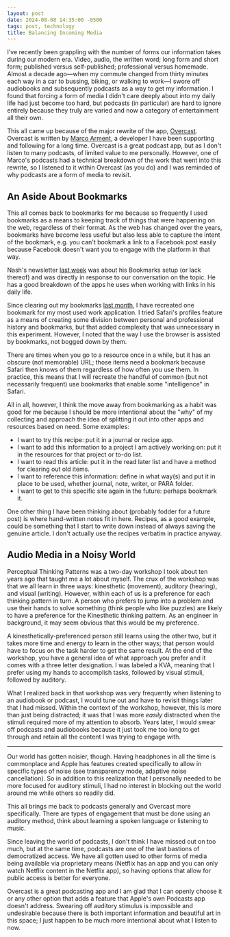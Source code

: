 ```yaml
---
layout: post
date: 2024-08-08 14:35:00 -0500
tags: post, technology
title: Balancing Incoming Media
---
```


I’ve recently been grappling with the number of forms our information takes during our modern era. Video, audio, the written word; long form and short form; published versus self-published; professional versus homemade. Almost a decade ago—when my commute changed from thirty minutes each way in a car to bussing, biking, or walking to work—I swore off audiobooks and subsequently podcasts as a way to get my information. I found that forcing a form of media I didn't care deeply about into my daily life had just become too hard, but podcasts (in particular) are hard to ignore entirely because they truly are varied and now a category of entertainment all their own.

This all came up because of the major rewrite of the app, [Overcast](https://overcast.fm). Overcast is written by [Marco Arment](https://marco.org), a developer I have been supporting and following for a long time. Overcast is a great podcast app, but as I don't listen to many podcasts, of limited value to me personally. However, one of Marco's podcasts had a technical breakdown of the work that went into this rewrite, so I listened to it within Overcast (as you do) and I was reminded of why podcasts are a form of media to revisit.

## An Aside About Bookmarks

This all comes back to bookmarks for me because so frequently I used bookmarks as a means to keeping track of things that were happening on the web, regardless of their format. As the web has changed over the years, bookmarks have become less useful but also less able to capture the intent of the bookmark, e.g. you can't bookmark a link to a Facebook post easily because Facebook doesn't want you to engage with the platform in that way.

Nash's newsletter [last week](https://nashp.com/120) was about his Bookmarks setup (or lack thereof) and was directly in response to our conversation on the topic. He has a good breakdown of the apps he uses when working with links in his daily life.

Since clearing out my bookmarks [last month](https://engineeredeloquence.com/2024/07/clean-slate-bookmarks), I have recreated one bookmark for my most used work application. I tried Safari's profiles feature as a means of creating some division between personal and professional history and bookmarks, but that added complexity that was unnecessary in this experiment. However, I noted that the way I use the browser is assisted by bookmarks, not bogged down by them.

There are times when you go to a resource once in a while, but it has an obscure (not memorable) URL; those items need a bookmark because Safari then knows of them regardless of how often you use them. In practice, this means that I will recreate the handful of common (but not necessarily frequent) use bookmarks that enable some "intelligence" in Safari. 

All in all, however, I think the move away from bookmarking as a habit was good for me because I should be more intentional about the "why" of my collecting and approach the idea of splitting it out into other apps and resources based on need. Some examples:

- I want to try this recipe: put it in a journal or recipe app.
- I want to add this information to a project I am actively working on: put it in the resources for that project or to-do list.
- I want to read this article: put it in the read later list and have a method for clearing out old items.
- I want to reference this information: define in what way(s) and put it in place to be used, whether journal, note, writer, or PARA folder.
- I want to get to this specific site again in the future: perhaps bookmark it.

One other thing I have been thinking about (probably fodder for a future post) is where hand-written notes fit in here. Recipes, as a good example, could be something that I start to write down instead of always saving the genuine article. I don't actually use the recipes verbatim in practice anyway.

## Audio Media in a Noisy World

Perceptual Thinking Patterns was a two-day workshop I took about ten years ago that taught me a lot about myself. The crux of the workshop was that we all learn in three ways: kinesthetic (movement), auditory (hearing), and visual (writing). However, within each of us is a preference for each thinking pattern in turn. A person who prefers to jump into a problem and use their hands to solve something (think people who like puzzles) are likely to have a preference for the Kinesthetic thinking pattern. As an engineer in background, it may seem obvious that this would be my preference.

A kinesthetically-preferenced person still learns using the other two, but it takes more time and energy to learn in the other ways; that person would have to focus on the task harder to get the same result. At the end of the workshop, you have a general idea of what approach you prefer and it comes with a three letter designation. I was labeled a KVA, meaning that I prefer using my hands to accomplish tasks, followed by visual stimuli, followed by auditory.

What I realized back in that workshop was very frequently when listening to an audiobook or podcast, I would tune out and have to revisit things later that I had missed. Within the context of the workshop, however, this is more than just being distracted; it was that I was more *easily* distracted when the stimuli required more of my attention to absorb. Years later, I would swear off podcasts and audiobooks because it just took me too long to get through and retain all the content I was trying to engage with.

---

Our world has gotten noisier, though. Having headphones in all the time is commonplace and Apple has features created specifically to allow in specific types of noise (see transparency mode, adaptive noise cancellation). So in addition to this realization that I personally needed to be more focused for auditory stimuli, I had no interest in blocking out the world around me while others so readily did.

This all brings me back to podcasts generally and Overcast more specifically. There are types of engagement that must be done using an auditory method, think about learning a spoken language or listening to music.

Since leaving the world of podcasts, I don't think I have missed out on too much, but at the same time, podcasts are one of the last bastions of democratized access. We have all gotten used to other forms of media being available via proprietary means (Netflix has an app and you can only watch Netflix content in the Netflix app), so having options that allow for public access is better for everyone.

Overcast is a great podcasting app and I am glad that I can openly choose it or any other option that adds a feature that Apple's own Podcasts app doesn't address. Swearing off auditory stimulus is impossible and undesirable because there is both important information and beautiful art in this space; I just happen to be much more intentional about what I listen to now.